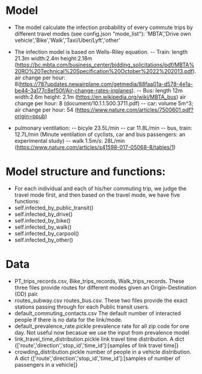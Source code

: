 # Model
- The model calculate the infection probability of every commute trips by different travel modes (see config.json "mode_list"): 'MBTA','Drive own vehicle','Bike','Walk','Taxi/Uber/Lyft','other'
- The infection model is based on Wells-Riley equation.
-- Train: length 21.3m width:2.4m height:2.18m (https://bc.mbta.com/business_center/bidding_solicitations/pdf/MBTA%20RO%20Technical%20Specification%20October%2022%202013.pdf). air change per hour: 8(https://787updates.newairplane.com/getmedia/88faa01a-d578-4e1a-be44-3a177c8ef50f/Air-change-rates-inplanes).
-- Bus: length 12m width:2.6m height: 2.1m (https://en.wikipedia.org/wiki/MBTA_bus) air change per hour: 8 (document/10.1.1.500.3711.pdf)
-- car: volume 5m^3; air change per hour: 54 (https://www.nature.com/articles/7500601.pdf?origin=ppub)

- pulmonary ventilation:
-- bicyle 23.5L/min
-- car 11.8L/min
-- bus, train: 12.7L/min
(Minute ventilation of cyclists, car and bus passengers: an experimental study)
-- walk 1.5m/s: 28L/min (https://www.nature.com/articles/s41598-017-05068-8/tables/1)

# Model structure and functions:
- For each individual and each of his/her commuting trip, we judge the travel mode first, and then based on the travel mode, we have five functions:
- self.infected_by_public_transit()
- self.infected_by_drive()
- self.infected_by_bike()
- self.infected_by_walk()
- self.infected_by_carpool()
- self.infected_by_other()

# Data
- PT_trips_records.csv, Bike_trips_records, Walk_trips_records. These three files provide routes for different modes given an Origin-Destination (OD) pair.
- routes_subway.csv routes_bus.csv. These two files provide the exact stations passing through for each Public transit users.
- default_commuting_contacts.csv The default number of interacted people if there is no data for the link/mode.
- default_prevalence_rate.pickle prevalence rate for all zip code for one day. Not useful now becasue we use the input from prevalence model
- link_travel_time_distribution.pickle link travel time distribution. A dict {['route','direction','stop_id','time_id']:[samples of link travel time]}
- crowding_distribution.pickle number of people in a vehicle distribution. A dict {['route','direction','stop_id','time_id']:[samples of number of passengers in a vehicle]}
